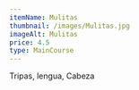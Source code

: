 ```yaml
---
itemName: Mulitas
thumbnail: /images/Mulitas.jpg
imageAlt: Mulitas
price: 4.5
type: MainCourse
---
```

Tripas, lengua, Cabeza